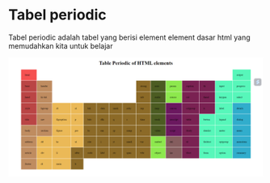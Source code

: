 # Tabel periodic
Tabel periodic adalah tabel yang berisi element element dasar html yang memudahkan kita untuk belajar 

![tabel-periodik](tabel-periodik.png)